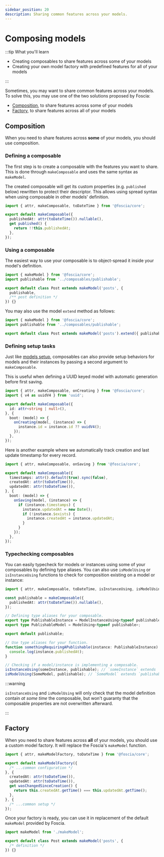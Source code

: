 ```yaml
---
sidebar_position: 20
description: Sharing common features across your models.
---
```


# Composing models

:::tip What you'll learn

- Creating composables to share features across some of your models
- Creating your own model factory with predefined features for all of your
  models

:::

Sometimes, you may want to share common features across your models. To solve
this, you may use one of the two solutions proposed by Foscia:

- [Composition](#composition), to share features across some of your models
- [Factory](#factory), to share features across all of your models

## Composition

When you need to share features across **some** of your models, you should use
composition.

### Defining a composable

The first step is to create a composable with the features you want to share.
This is done through `makeComposable` and uses the same syntax as `makeModel`.

The created composable will get its custom properties (e.g. `published` below)
rewritten to protect their descriptor. This allows using spread syntax when
using composable in other models' definition.

```typescript title="composables/publishable.ts"
import { attr, makeComposable, toDateTime } from '@foscia/core';

export default makeComposable({
  publishedAt: attr(toDateTime()).nullable(),
  get published() {
    return !!this.publishedAt;
  },
});
```

### Using a composable

The easiest way to use your composable is to object-spread it inside your
model's definition.

```typescript title="models/post.ts"
import { makeModel } from '@foscia/core';
import publishable from '../composables/publishable';

export default class Post extends makeModel('posts', {
  publishable,
  /** post definition */
}) {}
```

You may also use the model `extend` method as follows:

```typescript title="models/post.ts"
import { makeModel } from '@foscia/core';
import publishable from '../composables/publishable';

export default class Post extends makeModel('posts').extend({ publishable }) {}
```

### Defining setup tasks

Just like [models setup](/docs/core-concepts/models#setup), composables
can also provide setup behaviors for models and their instances by passing
a second argument to `makeComposable`.

This is useful when defining a UUID keyed model with automatic generation
before first saving.

```typescript title="composables/uuidID.ts"
import { attr, makeComposable, onCreating } from '@foscia/core';
import { v4 as uuidV4 } from 'uuid';

export default makeComposable({
  id: attr<string | null>(),
}, {
  boot: (model) => {
    onCreating(model, (instance) => {
      instance.id = instance.id ?? uuidV4();
    });
  },
});
```

Here is another example where we automatically track creation and last update
timestamp for every record.

```typescript title="composables/timestamps.ts"
import { attr, makeComposable, onSaving } from '@foscia/core';

export default makeComposable({
  timestamps: attr().default(true).sync(false),
  createdAt: attr(toDateTime()),
  updatedAt: attr(toDateTime()),
}, {
  boot: (model) => {
    onSaving(model, (instance) => {
      if (instance.timestamps) {
        instance.updatedAt = new Date();
        if (!instance.$exists) {
          instance.createdAt = instance.updatedAt;
        }
      }
    });
  },
});
```

### Typechecking composables

You can easily typecheck for models or instances using some of your composables
by defining type aliases. You can also use `isModelUsing` or `isInstanceUsing`
functions to check for composition existing on a model or instance:

```typescript title="composables/publishable.ts"
import { attr, makeComposable, toDateTime, isInstanceUsing, isModelUsing, ModelInstanceUsing, ModelUsing } from '@foscia/core';

const publishable = makeComposable({
  publishedAt: attr(toDateTime()).nullable(),
});

// Defining type aliases for your composable.
export type PublishableInstance = ModelInstanceUsing<typeof publishable>;
export type PublishableModel = ModelUsing<typeof publishable>;

export default publishable;

// Use type aliases for your function.
function somethingRequiringAPublishable(instance: PublishableInstance) {
  console.log(instance.publishedAt);
}

// Checking if a model/instance is implementing a composable.
isInstanceUsing(someInstance, publishable); // `someInstance` extends `publishable`.
isModelUsing(SomeModel, publishable); // `SomeModel` extends `publishable`.
```

:::warning

`isInstanceUsing` and `isModelUsing` will only check that the model definition
contain *at some time* the composable, but won't guaranty that the composable
properties are not overwritten afterward.

:::

## Factory

When you need to share features across **all** of your models, you should use a
custom model factory. It will replace the Foscia's `makeModel` function.

```typescript title="makeModel.ts"
import { attr, makeModelFactory, toDateTime } from '@foscia/core';

export default makeModelFactory({
  /* ...common configuration */
}, {
  createdAt: attr(toDateTime()),
  updatedAt: attr(toDateTime()),
  get wasChangedSinceCreation() {
    return this.createdAt.getTime() === this.updatedAt.getTime();
  },
}, {
  /* ...common setup */
});
```

Once your factory is ready, you can use it in replacement of the default
`makeModel` provided by Foscia.

```typescript
import makeModel from './makeModel';

export default class Post extends makeModel('posts', {
  /* definition */
}) {}
```
